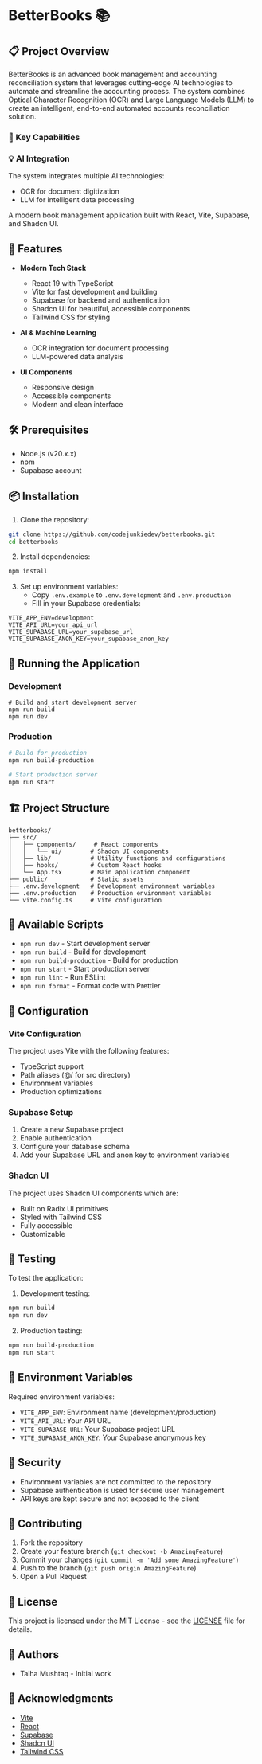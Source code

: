 # BetterBooks 📚

## 📋 Project Overview

BetterBooks is an advanced book management and accounting reconciliation system that leverages cutting-edge AI technologies to automate and streamline the accounting process. The system combines Optical Character Recognition (OCR) and Large Language Models (LLM) to create an intelligent, end-to-end automated accounts reconciliation solution.

### 🎯 Key Capabilities

### 💡 AI Integration

The system integrates multiple AI technologies:
- OCR for document digitization
- LLM for intelligent data processing

A modern book management application built with React, Vite, Supabase, and Shadcn UI.

## 🚀 Features

- **Modern Tech Stack**
  - React 19 with TypeScript
  - Vite for fast development and building
  - Supabase for backend and authentication
  - Shadcn UI for beautiful, accessible components
  - Tailwind CSS for styling

- **AI & Machine Learning**
  - OCR integration for document processing
  - LLM-powered data analysis

- **UI Components**
  - Responsive design
  - Accessible components
  - Modern and clean interface

## 🛠️ Prerequisites

- Node.js (v20.x.x)
- npm
- Supabase account

## 📦 Installation

1. Clone the repository:
```bash
git clone https://github.com/codejunkiedev/betterbooks.git
cd betterbooks
```

2. Install dependencies:
```bash
npm install
```

3. Set up environment variables:
   - Copy `.env.example` to `.env.development` and `.env.production`
   - Fill in your Supabase credentials:
```env
VITE_APP_ENV=development
VITE_API_URL=your_api_url
VITE_SUPABASE_URL=your_supabase_url
VITE_SUPABASE_ANON_KEY=your_supabase_anon_key
```

## 🚀 Running the Application

### Development
```baloggingsh
# Build and start development server
npm run build
npm run dev
```

### Production
```bash
# Build for production
npm run build-production

# Start production server
npm run start
```

## 🏗️ Project Structure

```
betterbooks/
├── src/
│   ├── components/     # React components
│   │   └── ui/        # Shadcn UI components
│   ├── lib/           # Utility functions and configurations
│   ├── hooks/         # Custom React hooks
│   └── App.tsx        # Main application component
├── public/            # Static assets
├── .env.development   # Development environment variables
├── .env.production    # Production environment variables
└── vite.config.ts     # Vite configuration
```

## 🎨 Available Scripts

- `npm run dev` - Start development server
- `npm run build` - Build for development
- `npm run build-production` - Build for production
- `npm run start` - Start production server
- `npm run lint` - Run ESLint
- `npm run format` - Format code with Prettier

## 🔧 Configuration

### Vite Configuration
The project uses Vite with the following features:
- TypeScript support
- Path aliases (@/ for src directory)
- Environment variables
- Production optimizations

### Supabase Setup
1. Create a new Supabase project
2. Enable authentication
3. Configure your database schema
4. Add your Supabase URL and anon key to environment variables

### Shadcn UI
The project uses Shadcn UI components which are:
- Built on Radix UI primitives
- Styled with Tailwind CSS
- Fully accessible
- Customizable

## 🧪 Testing

To test the application:

1. Development testing:
```bash
npm run build
npm run dev
```

2. Production testing:
```bash
npm run build-production
npm run start
```

## 📝 Environment Variables

Required environment variables:
- `VITE_APP_ENV`: Environment name (development/production)
- `VITE_API_URL`: Your API URL
- `VITE_SUPABASE_URL`: Your Supabase project URL
- `VITE_SUPABASE_ANON_KEY`: Your Supabase anonymous key

## 🔐 Security

- Environment variables are not committed to the repository
- Supabase authentication is used for secure user management
- API keys are kept secure and not exposed to the client

## 🤝 Contributing

1. Fork the repository
2. Create your feature branch (`git checkout -b AmazingFeature`)
3. Commit your changes (`git commit -m 'Add some AmazingFeature'`)
4. Push to the branch (`git push origin AmazingFeature`)
5. Open a Pull Request

## 📄 License

This project is licensed under the MIT License - see the [LICENSE](LICENSE) file for details.

## 👥 Authors

- Talha Mushtaq - Initial work

## 🙏 Acknowledgments

- [Vite](https://vitejs.dev/)
- [React](https://reactjs.org/)
- [Supabase](https://supabase.io/)
- [Shadcn UI](https://ui.shadcn.com/)
- [Tailwind CSS](https://tailwindcss.com/)
